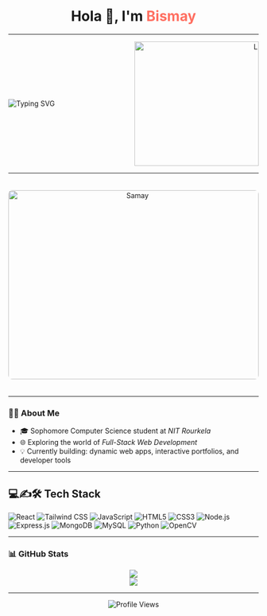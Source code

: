  <h1 align="center">Hola 👋, I'm <span style="color:#FF6F61">Bismay</span></h1>

 ---
 <div align="center" style="display: flex; align-items: center; justify-content: space-between;">
  <div align="left" text='center'>
   <img 
  src="https://readme-typing-svg.herokuapp.com?font=Fira+Code&duration=4000&pause=500&color=3B5998&center=true&vCenter=true&width=800&height=50&lines=Exploring+Web+Dev,+ML,+Robotics;Loves+Food,+Coding,+Maths+📖,+Novels,+Movies;Passionate+About+Tech+and+Life+🌱" 
  alt="Typing SVG"
/>

  </div>
  <div align='right'>
    <img alt="L" width="250" src="https://giffiles.alphacoders.com/147/147103.gif"/>
  </div>
</div>

 ---
 
<div align="center">
  <img src="https://user-images.githubusercontent.com/74038190/212750672-2f3f2b50-c84f-4ed8-a60a-849ae69ff9df.gif" alt="Samay" width="100%" height="380px" style="border-radius: 8px; margin: 20px 0;"/>
</div>

---

 ### 🌟😊 About Me

- 🎓 Sophomore Computer Science student at *NIT Rourkela*
- 🌐 Exploring the world of *Full-Stack Web Development*
- 💡 Currently building: dynamic web apps, interactive portfolios, and developer tools

---

## 💻✍️🛠️ Tech Stack
![React](https://img.shields.io/badge/React-20232A?style=for-the-badge&logo=react&logoColor=61DAFB)
![Tailwind CSS](https://img.shields.io/badge/TailwindCSS-06B6D4?style=for-the-badge&logo=tailwindcss&logoColor=white)
![JavaScript](https://img.shields.io/badge/JavaScript-F7DF1E?style=for-the-badge&logo=javascript&logoColor=black)
![HTML5](https://img.shields.io/badge/HTML5-E34F26?style=for-the-badge&logo=html5&logoColor=white)
![CSS3](https://img.shields.io/badge/CSS3-1572B6?style=for-the-badge&logo=css3&logoColor=white)
![Node.js](https://img.shields.io/badge/Node.js-339933?style=for-the-badge&logo=nodedotjs&logoColor=white)
![Express.js](https://img.shields.io/badge/Express.js-000000?style=for-the-badge&logo=express&logoColor=white)
![MongoDB](https://img.shields.io/badge/MongoDB-4EA94B?style=for-the-badge&logo=mongodb&logoColor=white)
![MySQL](https://img.shields.io/badge/MySQL-00758F?style=for-the-badge&logo=mysql&logoColor=white)
![Python](https://img.shields.io/badge/Python-14354C?style=for-the-badge&logo=python&logoColor=white)
![OpenCV](https://img.shields.io/badge/OpenCV-5C3EE8?style=for-the-badge&logo=opencv&logoColor=white)

---

### 📊 GitHub Stats

<p align="center">
  <img src="https://github-readme-stats.vercel.app/api?username=bismay70&show_icons=true&theme=tokyonight"/>
  <br/>
  <img src="https://github-readme-streak-stats.herokuapp.com?user=bismay70&theme=tokyonight"/>
</p>

---

<p align="center">
  <img src="https://komarev.com/ghpvc/?username=bismay70&color=blue" alt="Profile Views"/>
</p>
